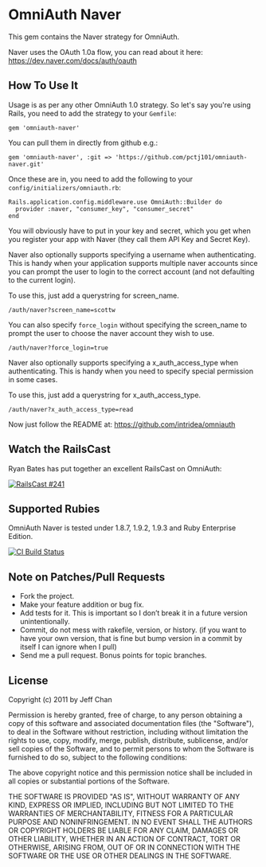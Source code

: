 # OmniAuth Naver

This gem contains the Naver strategy for OmniAuth.

Naver uses the OAuth 1.0a flow, you can read about it here: https://dev.naver.com/docs/auth/oauth

## How To Use It

Usage is as per any other OmniAuth 1.0 strategy. So let's say you're using Rails, you need to add the strategy to your `Gemfile`:

    gem 'omniauth-naver'

You can pull them in directly from github e.g.:

    gem 'omniauth-naver', :git => 'https://github.com/pctj101/omniauth-naver.git'

Once these are in, you need to add the following to your `config/initializers/omniauth.rb`:

    Rails.application.config.middleware.use OmniAuth::Builder do
      provider :naver, "consumer_key", "consumer_secret" 
    end

You will obviously have to put in your key and secret, which you get when you register your app with Naver (they call them API Key and Secret Key). 

Naver also optionally supports specifying a username when authenticating. This is handy when your application supports multiple naver accounts since you can prompt the user to login to the correct account (and not defaulting to the current login). 

To use this, just add a querystring for screen_name. 

	/auth/naver?screen_name=scottw

You can also specify ```force_login``` without specifying the screen_name to prompt the user to choose the naver account they wish to use.

    /auth/naver?force_login=true

Naver also optionally supports specifying a x_auth_access_type when authenticating. This is handy when you need to specify special permission in some cases.

To use this, just add a querystring for x_auth_access_type. 

	/auth/naver?x_auth_access_type=read	


Now just follow the README at: https://github.com/intridea/omniauth

## Watch the RailsCast

Ryan Bates has put together an excellent RailsCast on OmniAuth:

[![RailsCast #241](https://www.evernote.com/shard/s35/sh/479f2503-aefa-4542-a7b4-8f84fd22eafc/0571f5a3795a0be3d0b0814312a8d5b7/res/49b5478a-657c-4aff-ae58-dae08b9a46d5/Screen_Shot_2012-07-15_at_12.41.15_PM-20120715-125424.jpg "RailsCast #241 - Simple OmniAuth (revised)")](http://railscasts.com/episodes/241-simple-omniauth-revised)


## Supported Rubies

OmniAuth Naver is tested under 1.8.7, 1.9.2, 1.9.3 and Ruby Enterprise Edition.

[![CI Build
Status](https://secure.travis-ci.org/pctj101/omniauth-naver.png)](http://travis-ci.org/pctj101/omniauth-naver)

## Note on Patches/Pull Requests

- Fork the project.
- Make your feature addition or bug fix.
- Add tests for it. This is important so I don’t break it in a future version unintentionally.
- Commit, do not mess with rakefile, version, or history. (if you want to have your own version, that is fine but bump version in a commit by itself I can ignore when I pull)
- Send me a pull request. Bonus points for topic branches.

## License

Copyright (c) 2011 by Jeff Chan

Permission is hereby granted, free of charge, to any person obtaining a copy of this software and associated documentation files (the "Software"), to deal in the Software without restriction, including without limitation the rights to use, copy, modify, merge, publish, distribute, sublicense, and/or sell copies of the Software, and to permit persons to whom the Software is furnished to do so, subject to the following conditions:

The above copyright notice and this permission notice shall be included in all copies or substantial portions of the Software.

THE SOFTWARE IS PROVIDED "AS IS", WITHOUT WARRANTY OF ANY KIND, EXPRESS OR IMPLIED, INCLUDING BUT NOT LIMITED TO THE WARRANTIES OF MERCHANTABILITY, FITNESS FOR A PARTICULAR PURPOSE AND NONINFRINGEMENT. IN NO EVENT SHALL THE AUTHORS OR COPYRIGHT HOLDERS BE LIABLE FOR ANY CLAIM, DAMAGES OR OTHER LIABILITY, WHETHER IN AN ACTION OF CONTRACT, TORT OR OTHERWISE, ARISING FROM, OUT OF OR IN CONNECTION WITH THE SOFTWARE OR THE USE OR OTHER DEALINGS IN THE SOFTWARE.
